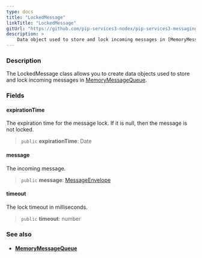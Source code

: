 ```yaml
---
type: docs
title: "LockedMessage"
linkTitle: "LockedMessage"
gitUrl: "https://github.com/pip-services3-nodex/pip-services3-messaging-nodex"
description: >
    Data object used to store and lock incoming messages in [MemoryMessageQueue](../memory_message_queue).  
---
```


### Description

The LockedMessage class allows you to create data objects used to store and lock incoming messages in [MemoryMessageQueue](../memory_message_queue).  

### Fields

<span class="hide-title-link">

#### expirationTime
The expiration time for the message lock. 
If it is null, then the message is not locked.

> `public` **expirationTime**: Date

#### message
The incoming message.

> `public` **message**: [MessageEnvelope](../message_envelope)

#### timeout
The lock timeout in milliseconds.

> `public` **timeout**: number

</span>


### See also
- #### [MemoryMessageQueue](../memory_message_queue)

